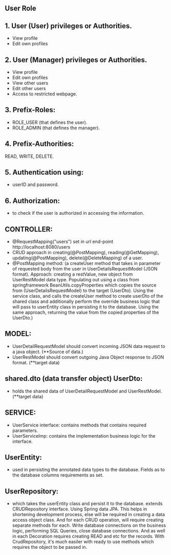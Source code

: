 ## User Role

## 1. User (User) privileges or Authorities.
- View profile
- Edit own profiles

##
## 2. User (Manager) privileges or Authorities.
- View profile
- Edit own profiles
- View other users
- Edit other users
- Access to restricted webpage.

## 3. Prefix-Roles:
- ROLE_USER (that defines the user).
- ROLE_ADMIN (that defines the manager).

## 4. Prefix-Authorities:
READ, WRITE, DELETE.

## 5. Authentication using: 
- userID and password.

## 6. Authorization:
- to check if the user is authorized in accessing the information.

## CONTROLLER:
- @RequestMapping("users") set in url end-point http://localhost:8080/users
- CRUD approach in creating(@PostMapping), reading(@GetMapping), updating(@PostMapping), delete(@DeleteMapping) of a user.
- @PostMapping method: (a createUser method that takes in parameter of requested body from the user in UserDetailsRequestModel (JSON format).
Approach: creating a restValue, new object from UserRestModel data type. Populating out using a class from springframework BeanUtils.copyProperties
which copies the source from (UserDetailsRequestModel) to the target (UserDto). Using the service class, and calls the createUser method to create userDto of the shared class and additionally
perform the override business logic that will pass to userEntity class in persisting it to the database.
Using the same approach, returning the value from the copied properties of the UserDto.)

## MODEL:
- UserDetailRequestModel should convert incoming JSON data request to a java object. (**Source of data.)
- UserRestModel should convert outgoing Java Object response to JSON format. (**target data)

## shared.dto (data transfer object) UserDto:
- holds the shared data of UserDetailRequestModel and UserRestModel. (**target data)

## SERVICE:
- UserService interface: contains methods that contains required parameters.
- UserServiceImp: contains the implementation business logic for the interface.

## UserEntity:
- used in persisting the annotated data types to the database. Fields as to the database columns requirements as set.

## UserRepository: 
- which takes the userEntity class and persist it to the database. extends CRUDRepository interface. Using Spring data JPA.
This helps in shortening development process, else will be required in creating a data access object class. And for each CRUD
operation, will require creating separate methods for each. Write database connections on the business logic, performing SQL Queries, close 
database connections. And as well in each Decoration requires creating READ and etc for the records. With CrudRepository, it's much easiler
with ready to use methods which requires the object to be passed in.
